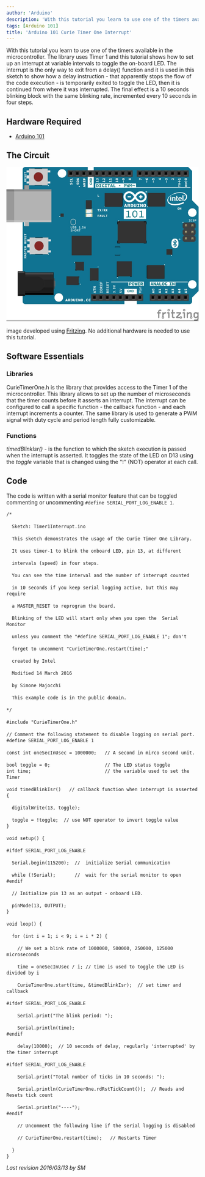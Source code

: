 ```yaml
---
author: 'Arduino'
description: 'With this tutorial you learn to use one of the timers available in the microcontroller on the 101.'
tags: [Arduino 101]
title: 'Arduino 101 Curie Timer One Interrupt'
---
```


With this tutorial you learn to use one of the timers available in the microcontroller. The library uses Timer 1 and this tutorial shows how to set up an interrupt at variable intervals  to toggle the on-board LED. The interrupt is the only way to exit from a delay() function and it is used in this sketch to show how a delay instruction - that apparently stops the flow of the code execution - is temporarily exited to toggle the LED, then it is continued from where it was interrupted. The final effect is a 10 seconds blinking block with the same blinking rate, incremented every 10 seconds in four steps.

## Hardware Required

- [Arduino 101](https://www.arduino.cc/en/Main/ArduinoBoard101)

## The Circuit

![](assets/genuino101fzz.jpg)

image developed using [Fritzing](http://www.fritzing.org).
No additional hardware is needed to use this tutorial.

## Software Essentials

### Libraries

CurieTimerOne.h is the library that provides access to the Timer 1 of the microcontroller. This library allows to set up the number of microseconds that the timer counts before it asserts an interrupt. The interrupt can be configured to call a specific function - the callback function - and each interrupt increments a counter. The same library is used to generate a PWM signal with duty cycle and period length fully customizable.

### Functions

*timedBlinkIsr()* - is the function to which the sketch execution is passed when the interrupt is asserted. It toggles the state of the LED on D13 using the *toggle* variable that is changed using the "!" (NOT) operator at each call.

## Code

The code is written with a serial monitor feature that can be toggled commenting or uncommenting `#define SERIAL_PORT_LOG_ENABLE 1`.

```arduino
/*

  Sketch: Timer1Interrupt.ino

  This sketch demonstrates the usage of the Curie Timer One Library.

  It uses timer-1 to blink the onboard LED, pin 13, at different

  intervals (speed) in four steps.

  You can see the time interval and the number of interrupt counted

  in 10 seconds if you keep serial logging active, but this may require

  a MASTER_RESET to reprogram the board.

  Blinking of the LED will start only when you open the  Serial Monitor

  unless you comment the "#define SERIAL_PORT_LOG_ENABLE 1"; don't

  forget to uncomment "CurieTimerOne.restart(time);"

  created by Intel

  Modified 14 March 2016

  by Simone Majocchi

  This example code is in the public domain.

*/

#include "CurieTimerOne.h"

// Comment the following statement to disable logging on serial port.
#define SERIAL_PORT_LOG_ENABLE 1

const int oneSecInUsec = 1000000;   // A second in mirco second unit.

bool toggle = 0;                    // The LED status toggle
int time;                           // the variable used to set the Timer

void timedBlinkIsr()   // callback function when interrupt is asserted
{

  digitalWrite(13, toggle);

  toggle = !toggle;  // use NOT operator to invert toggle value
}

void setup() {

#ifdef SERIAL_PORT_LOG_ENABLE

  Serial.begin(115200);  //  initialize Serial communication

  while (!Serial);       //  wait for the serial monitor to open
#endif

  // Initialize pin 13 as an output - onboard LED.

  pinMode(13, OUTPUT);
}

void loop() {

  for (int i = 1; i < 9; i = i * 2) {

    // We set a blink rate of 1000000, 500000, 250000, 125000 microseconds

    time = oneSecInUsec / i; // time is used to toggle the LED is divided by i

    CurieTimerOne.start(time, &timedBlinkIsr);  // set timer and callback

#ifdef SERIAL_PORT_LOG_ENABLE

    Serial.print("The blink period: ");

    Serial.println(time);
#endif

    delay(10000);  // 10 seconds of delay, regularly 'interrupted' by the timer interrupt

#ifdef SERIAL_PORT_LOG_ENABLE

    Serial.print("Total number of ticks in 10 seconds: ");

    Serial.println(CurieTimerOne.rdRstTickCount());  // Reads and Resets tick count

    Serial.println("----");
#endif

    // Uncomment the following line if the serial logging is disabled

    // CurieTimerOne.restart(time);   // Restarts Timer

  }
}
```

*Last revision 2016/03/13 by SM*